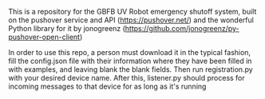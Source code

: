 This is a repository for the GBFB UV Robot 
emergency shutoff system, built on the 
pushover service and API (https://pushover.net/)
and the wonderful Python library for it by 
jonogreenz (https://github.com/jonogreenz/py-pushover-open-client)

In order to use this repo, a person must download it
in the typical fashion, fill the config.json file with
their information where they have been filled in with
examples, and leaving blank the blank fields. Then run
registration.py with your desired device name. After this,
listener.py should process for incoming messages to that 
device for as long as it's running
